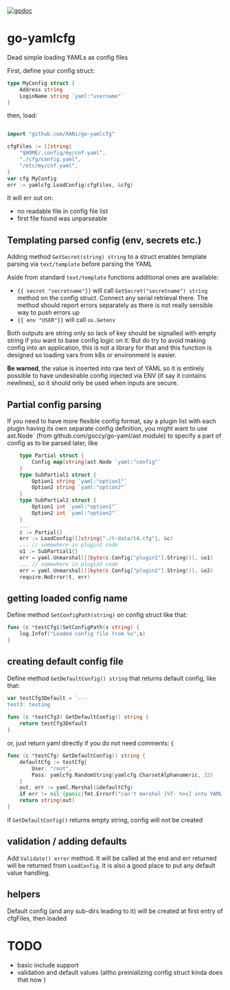 [![godoc](http://img.shields.io/badge/godoc-reference-blue.svg?style=flat)](https://godoc.org/github.com/XANi/go-yamlcfg)


# go-yamlcfg

Dead simple loading YAMLs as config files

First, define your config struct:

```go
type MyConfig struct {
    Address string
    LoginName string `yaml:"username"`
}
```

then, load:

```go

import "github.com/XANi/go-yamlcfg"

cfgFiles := []string{
    "$HOME/.config/my/cnf.yaml",
    "./cfg/config.yaml",
    "/etc/my/cnf.yaml",
}
var cfg MyConfig
err := yamlcfg.LoadConfig(cfgFiles, &cfg)
```

It will err out on:

* no readable file in config file list
* first file found was unparseable

## Templating parsed config (env, secrets etc.)

Adding method `GetSecret(string) string` to a struct enables template parsing via `text/template` before parsing the YAML

Aside from standard `text/template` functions additional ones are available:

* `{{ secret "secretname"}}` will call `GetSecret("secretname") string` method on the config struct. 
  Connect any serial retrieval there. The method should report errors separately as there is not really sensible way to push errors up
* `{{ env "USER"}}` will call `os.Getenv`

Both outputs are string only so lack of key should be signalled with empty string if you want to base config logic on it. 
But do try to avoid making config into an application, this is not a library for that and this function is designed so
loading vars from k8s or environment is easier.

**Be warned**, the value is inserted into raw text of YAML so it is entirely possible to have undesirable config injected via ENV (if say it contains newlines),
so it should only be used when inputs are secure.

## Partial config parsing

If you need to have more flexible config format, say a plugin list with each plugin having its own separate config definition, 
you might want to use ast.Node` (from github.com/goccy/go-yaml/ast module) to specify a part of config as to be parsed later, like

```go
    type Partial struct {
	    Config map[string]ast.Node `yaml:"config"`
    }
	type SubPartial1 struct {
	    Option1 string `yaml:"option1"`
	    Option2 string `yaml:"option2"`
    }
	type SubPartial2 struct {
	    Option1 int `yaml:"option1"`
	    Option2 int `yaml:"option2"`
    }
    ...
	c := Partial{}
	err := LoadConfig([]string{"./t-data/t4.cfg"}, &c)
	... // somewhere in plugin1 code
	o1 := SubPartial1{}
    err = yaml.Unmarshal([]byte(c.Config["plugin1"].String()), &o1)
	... // somewhere in plugin2 code
	err = yaml.Unmarshal([]byte(c.Config["plugin2"].String()), &o2)
	require.NoError(t, err)
```


## getting loaded config name

Define method `SetConfigPath(string)` on config struct like that:

```go
func (c *testCfg1)SetConfigPath(s string) {
	log.Infof("Loaded config file from %s",s)
}
```

## creating default config file

Define method `GetDefaultConfig() string` that returns default config, like that:

```go
var testCfg3Default = `---
test3: testing
`
func (c *testCfg3) GetDefaultConfig() string {
    return testCfg3Default
}
```

or, just return yaml directly if you do not need comments: {

```go
func (c *testCfg) GetDefaultConfig() string {
	defaultCfg := testCfg{
		User: "root",
		Pass: yamlcfg.RandomString(yamlcfg.CharsetAlphanumeric, 32)
	}
	out, err := yaml.Marshal(&defaultCfg)
	if err != nil {panic(fmt.Errorf("can't marshal [%T- %+v] into YAML: %s",defaultCfg,defaultCfg,err))}
	return string(out)
}
```

if `GetDefaultConfig()` returns empty string, config will not be created

## validation / adding defaults

Add `Validate() error` method. It will be called at the end and err returned will be returned from `LoadConfig`. 
It is also a good place to put any default value handling.


## helpers

Default config (and any sub-dirs leading to it) will be created at first entry of cfgFiles, then loaded

# TODO

* basic include support
* validation and default values (altho preinializing config struct kinda does that now )
